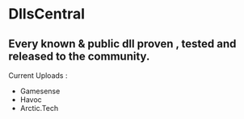 # DllsCentral
## Every known &amp; public dll proven , tested and released to the community.

Current Uploads : 
- Gamesense
- Havoc
- Arctic.Tech
